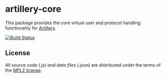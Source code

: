 # artillery-core

This package provides the core virtual user and protocol handling functionality for [Artillery](https://artillery.io).

[![Build Status](https://travis-ci.org/shoreditch-ops/artillery-core.svg?branch=master)](https://travis-ci.org/shoreditch-ops/artillery-core)

## License

All source code (*.js) and data files (*.json) are distributed under the terms
of the [MPL2 license](http://mozilla.org/MPL/2.0/).
